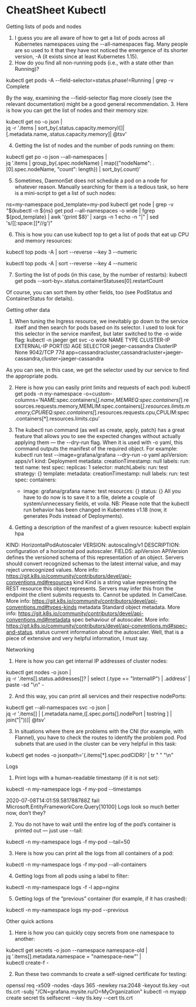 # CheatSheet Kubectl
Getting lists of pods and nodes
1. I guess you are all aware of how to get a list of pods across all Kubernetes namespaces using the --all-namespaces flag. Many people are so used to it that they have not noticed the emergence of its shorter version, -A (it exists since at least Kubernetes 1.15).
2. How do you find all non-running pods (i.e., with a state other than Running)?

kubectl get pods -A --field-selector=status.phase!=Running | grep -v Complete

By the way, examining the --field-selector flag more closely (see the relevant documentation) might be a good general recommendation.
3. Here is how you can get the list of nodes and their memory size:

kubectl get no -o json | \
  jq -r '.items | sort_by(.status.capacity.memory)[]|[.metadata.name,.status.capacity.memory]| @tsv'

4. Getting the list of nodes and the number of pods running on them:

kubectl get po -o json --all-namespaces | \
  jq '.items | group_by(.spec.nodeName) | map({"nodeName": .[0].spec.nodeName, "count": length}) | sort_by(.count)'

5. Sometimes, DaemonSet does not schedule a pod on a node for whatever reason. Manually searching for them is a tedious task, so here is a mini-script to get a list of such nodes:

ns=my-namespace
pod_template=my-pod
kubectl get node | grep -v \"$(kubectl -n ${ns} get pod --all-namespaces -o wide | fgrep ${pod_template} | awk '{print $8}' | xargs -n 1 echo -n "\|" | sed 's/[[:space:]]*//g')\"


6. This is how you can use kubectl top to get a list of pods that eat up CPU and memory resources:


kubectl top pods -A | sort --reverse --key 3 --numeric

kubectl top pods -A | sort --reverse --key 4 --numeric


7. Sorting the list of pods (in this case, by the number of restarts):
kubectl get pods --sort-by=.status.containerStatuses[0].restartCount

Of course, you can sort them by other fields, too (see PodStatus and ContainerStatus for details).

Getting other data



1. When tuning the Ingress resource, we inevitably go down to the service itself and then search for pods based on its selector. I used to look for this selector in the service manifest, but later switched to the -o wide flag:
kubectl -n jaeger get svc -o wide
NAME                            TYPE        CLUSTER-IP        EXTERNAL-IP   PORT(S)                                  AGE   SELECTOR
jaeger-cassandra                ClusterIP   None              <none>        9042/TCP                                 77d   app=cassandracluster,cassandracluster=jaeger-cassandra,cluster=jaeger-cassandra
  
As you can see, in this case, we get the selector used by our service to find the appropriate pods.

2. Here is how you can easily print limits and requests of each pod:
kubectl get pods -n my-namespace -o=custom-columns='NAME:spec.containers[*].name,MEMREQ:spec.containers[*].resources.requests.memory,MEMLIM:spec.containers[*].resources.limits.memory,CPUREQ:spec.containers[*].resources.requests.cpu,CPULIM:spec.containers[*].resources.limits.cpu'

3. The kubectl run command (as well as create, apply, patch) has a great feature that allows you to see the expected changes without actually applying them — the --dry-run flag. When it is used with -o yaml, this command outputs the manifest of the required object. For example:
kubectl run test --image=grafana/grafana --dry-run -o yaml
apiVersion: apps/v1
kind: Deployment
metadata:
  creationTimestamp: null
  labels:
    run: test
  name: test
spec:
  replicas: 1
  selector:
    matchLabels:
      run: test
  strategy: {}
  template:
    metadata:
      creationTimestamp: null
      labels:
        run: test
    spec:
      containers:
      - image: grafana/grafana
        name: test
        resources: {}
status: {}
All you have to do now is to save it to a file, delete a couple of system/unnecessary fields, et voila.
NB: Please note that the kubectl run behavior has been changed in Kubernetes v1.18 (now, it generates Pods instead of Deployments).


4. Getting a description of the manifest of a given resource:
kubectl explain hpa

KIND:     HorizontalPodAutoscaler
VERSION:  autoscaling/v1
DESCRIPTION:
     configuration of a horizontal pod autoscaler.
FIELDS:
   apiVersion    <string>
     APIVersion defines the versioned schema of this representation of an
     object. Servers should convert recognized schemas to the latest internal
     value, and may reject unrecognized values. More info:
     https://git.k8s.io/community/contributors/devel/api-conventions.md#resources
kind    <string>
     Kind is a string value representing the REST resource this object
     represents. Servers may infer this from the endpoint the client submits
     requests to. Cannot be updated. In CamelCase. More info:
     https://git.k8s.io/community/contributors/devel/api-conventions.md#types-kinds
metadata    <Object>
     Standard object metadata. More info:
     https://git.k8s.io/community/contributors/devel/api-conventions.md#metadata
spec    <Object>
     behaviour of autoscaler. More info:
     https://git.k8s.io/community/contributors/devel/api-conventions.md#spec-and-status.
status    <Object>
     current information about the autoscaler.
Well, that is a piece of extensive and very helpful information, I must say.
  
Networking

1. Here is how you can get internal IP addresses of cluster nodes:

kubectl get nodes -o json | \
  jq -r '.items[].status.addresses[]? | select (.type == "InternalIP") | .address' | \
  paste -sd "\n" -
  
2. And this way, you can print all services and their respective nodePorts:

kubectl get --all-namespaces svc -o json | \
  jq -r '.items[] | [.metadata.name,([.spec.ports[].nodePort | tostring ] | join("|"))]| @tsv'
  

3. In situations where there are problems with the CNI (for example, with Flannel), you have to check the routes to identify the problem pod. Pod subnets that are used in the cluster can be very helpful in this task:

kubectl get nodes -o jsonpath='{.items[*].spec.podCIDR}' | tr " " "\n"
 

Logs 

1. Print logs with a human-readable timestamp (if it is not set):

kubectl -n my-namespace logs -f my-pod --timestamps

2020-07-08T14:01:59.581788788Z fail: Microsoft.EntityFrameworkCore.Query[10100]
Logs look so much better now, don’t they?

2. You do not have to wait until the entire log of the pod’s container is printed out — just use --tail:

kubectl -n my-namespace logs -f my-pod --tail=50

3. Here is how you can print all the logs from all containers of a pod:

kubectl -n my-namespace logs -f my-pod --all-containers

4. Getting logs from all pods using a label to filter:

kubectl -n my-namespace logs -f -l app=nginx

5. Getting logs of the “previous” container (for example, if it has crashed):

kubectl -n my-namespace logs my-pod --previous


Other quick actions

1. Here is how you can quickly copy secrets from one namespace to another:

kubectl get secrets -o json --namespace namespace-old | \
  jq '.items[].metadata.namespace = "namespace-new"' | \
  kubectl create-f  -
  
2. Run these two commands to create a self-signed certificate for testing:

openssl req -x509 -nodes -days 365 -newkey rsa:2048 -keyout tls.key -out tls.crt -subj "/CN=grafana.mysite.ru/O=MyOrganization"
kubectl -n myapp create secret tls selfsecret --key tls.key --cert tls.crt




